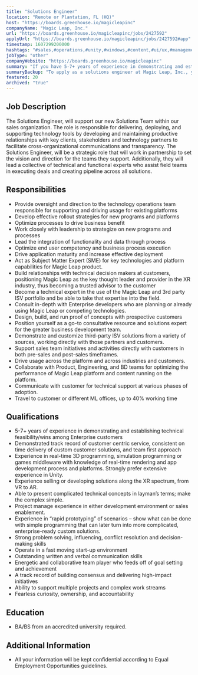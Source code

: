 ```yaml
---
title: "Solutions Engineer"
location: "Remote or Plantation, FL (HQ)"
host: "https://boards.greenhouse.io/magicleapinc"
companyName: "Magic Leap, Inc."
url: "https://boards.greenhouse.io/magicleapinc/jobs/2427592"
applyUrl: "https://boards.greenhouse.io/magicleapinc/jobs/2427592#app"
timestamp: 1607299200000
hashtags: "#sales,#operations,#unity,#windows,#content,#ui/ux,#management,#optimization"
jobType: "other"
companyWebsite: "https://boards.greenhouse.io/magicleapinc"
summary: "If you have 5-7+ years of experience in demonstrating and establishing technical feasibility/wins among Enterprise customers, Magic Leap, Inc. is looking for someone with your skillset."
summaryBackup: "To apply as a solutions engineer at Magic Leap, Inc., you preferably need to have some knowledge of: #sales, #operations, #unity."
featured: 20
archived: "true"
---
```


## Job Description

The Solutions Engineer, will support our new Solutions Team within our sales organization. The role is responsible for delivering, deploying, and supporting technology tools by developing and maintaining productive relationships with key clients, stakeholders and technology partners to facilitate cross-organizational communications and transparency. The Solutions Engineer, will be a strategic role that will work in partnership to set the vision and direction for the teams they support. Additionally, they will lead a collective of technical and functional experts who assist field teams in executing deals and creating pipeline across all solutions. 

## Responsibilities

*   Provide oversight and direction to the technology operations team responsible for supporting and driving usage for existing platforms
*   Develop effective rollout strategies for new programs and platforms
*   Optimize processes to drive business benefit
*   Work closely with leadership to strategize on new programs and processes
*   Lead the integration of functionality and data through process
*   Optimize end user competency and business process execution
*   Drive application maturity and increase effective deployment
*    Act as Subject Matter Expert (SME) for key technologies and platform capabilities for Magic Leap product.
*   Build relationships with technical decision makers at customers, positioning Magic Leap as the key thought leader and provider in the XR industry, thus becoming a trusted advisor to the customer
*   Become a technical expert in the use of the Magic Leap and 3rd party ISV portfolio and be able to take that expertise into the field.
*   Consult in-depth with Enterprise developers who are planning or already using Magic Leap or competing technologies.
*   Design, build, and run proof of concepts with prospective customers
*   Position yourself as a go-to consultative resource and solutions expert for the greater business development team.
*   Demonstrate and customize third-party ISV solutions from a variety of sources, working directly with those partners and customers.
*   Support sales team initiatives and activities directly with customers in both pre-sales and post-sales timeframes.
*   Drive usage across the platform and across industries and customers.
*   Collaborate with Product, Engineering, and BD teams for optimizing the performance of Magic Leap platform and content running on the platform.
*   Communicate with customer for technical support at various phases of adoption.
*   Travel to customer or different ML offices, up to 40% working time

## Qualifications

*   5-7+ years of experience in demonstrating and establishing technical feasibility/wins among Enterprise customers
*   Demonstrated track record of customer centric service, consistent on time delivery of custom customer solutions, and team first approach
*   Experience in real-time 3D programming, simulation programming or games middleware with knowledge of real-time rendering and app development process and platforms. Strongly prefer extensive experience in Unity.
*   Experience selling or developing solutions along the XR spectrum, from VR to AR.
*   Able to present complicated technical concepts in layman’s terms; make the complex simple.
*   Project manage experience in either development environment or sales enablement.
*   Experience in “rapid prototyping” of scenarios – show what can be done with simple programming that can later turn into more complicated, enterprise-ready custom solutions.
*   Strong problem solving, influencing, conflict resolution and decision-making skills
*   Operate in a fast moving start-up environment
*   Outstanding written and verbal communication skills
*   Energetic and collaborative team player who feeds off of goal setting and achievement
*   A track record of building consensus and delivering high-impact initiatives 
*   Ability to support multiple projects and complex work streams
*   Fearless curiosity, ownership, and accountability

## Education

*    BA/BS from an accredited university required. 

## Additional Information

*   All your information will be kept confidential according to Equal Employment Opportunities guidelines.
